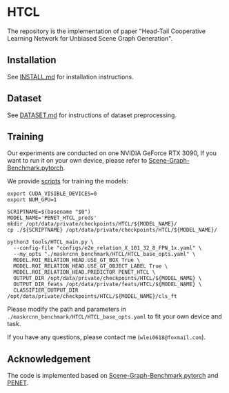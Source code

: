 # HTCL

The repository is the implementation of paper "Head-Tail Cooperative Learning Network for Unbiased Scene Graph Generation".

## Installation

See [INSTALL.md](./INSTALL.md) for installation instructions.

## Dataset

See [DATASET.md](./DATASET.md) for instructions of dataset preprocessing.

## Training

Our experiments are conducted on one NVIDIA GeForce RTX 3090, If you want to run it on your own device, please refer to [Scene-Graph-Benchmark.pytorch](https://github.com/KaihuaTang/Scene-Graph-Benchmark.pytorch).

We provide [scripts](./scripts/PENET_HTCL_preds.sh) for training the models:
```
export CUDA_VISIBLE_DEVICES=0  
export NUM_GPU=1  
  
SCRIPTNAME=$(basename "$0")  
MODEL_NAME='PENET_HTCL_preds'  
mkdir /opt/data/private/checkpoints/HTCL/${MODEL_NAME}/  
cp ./${SCRIPTNAME} /opt/data/private/checkpoints/HTCL/${MODEL_NAME}/  
  
python3 tools/HTCL_main.py \  
  --config-file "configs/e2e_relation_X_101_32_8_FPN_1x.yaml" \  
  --my_opts "./maskrcnn_benchmark/HTCL/HTCL_base_opts.yaml" \  
  MODEL.ROI_RELATION_HEAD.USE_GT_BOX True \  
  MODEL.ROI_RELATION_HEAD.USE_GT_OBJECT_LABEL True \  
  MODEL.ROI_RELATION_HEAD.PREDICTOR PENET_HTCL \  
  OUTPUT_DIR /opt/data/private/checkpoints/HTCL/${MODEL_NAME} \  
  OUTPUT_DIR_feats /opt/data/private/feats/HTCL/${MODEL_NAME} \  
  CLASSIFIER_OUTPUT_DIR /opt/data/private/checkpoints/HTCL/${MODEL_NAME}/cls_ft
```

Please modify the path and parameters in `./maskrcnn_benchmark/HTCL/HTCL_base_opts.yaml` to fit your own device and task.

If you have any questions, please contact me (`wlei0618@foxmail.com`).

## Acknowledgement

The code is implemented based on [Scene-Graph-Benchmark.pytorch](https://github.com/KaihuaTang/Scene-Graph-Benchmark.pytorch) and [PENET](https://github.com/VL-Group/PENET).

